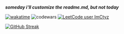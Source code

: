 ***someday i'll customize the readme.md, but not today***

[![wakatime](https://wakatime.com/badge/user/3dcea54a-9c6b-4ef6-8338-7df4f327a9d9.svg)](https://wakatime.com/@3dcea54a-9c6b-4ef6-8338-7df4f327a9d9)
 ![codewars](https://www.codewars.com/users/ImCtyz/badges/micro)
[![LeetCode user ImCtyz](https://img.shields.io/badge/dynamic/json?style=flat&labelColor=black&color=%23ffa116&label=Solved&query=solvedOverTotal&url=https%3A%2F%2Fleetcode-badge.vercel.app%2Fapi%2Fusers%2FImCtyz&logo=leetcode&logoColor=yellow)](https://leetcode.com/ImCtyz/)

[![GitHub Streak](https://github-readme-streak-stats.herokuapp.com?user=ImCtyz&theme=shadow-blue&card_width=415)](https://git.io/streak-stats)
